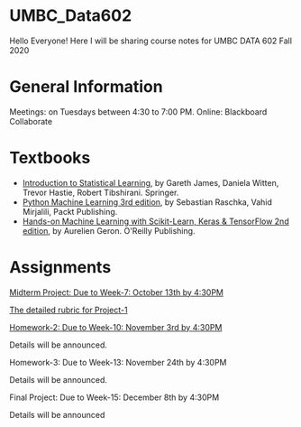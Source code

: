 # UMBC_Data602
Hello Everyone! Here I will be sharing course notes for UMBC DATA 602 Fall 2020

# General Information

Meetings: on Tuesdays between 4:30 to 7:00 PM. Online: Blackboard Collaborate

# Textbooks
- [Introduction to Statistical Learning](https://faculty.marshall.usc.edu/gareth-james/ISL/ISLR%20Seventh%20Printing.pdf), by Gareth James, Daniela Witten, Trevor Hastie, Robert Tibshirani. Springer.
- [Python Machine Learning 3rd edition](https://www.packtpub.com/product/python-machine-learning-third-edition/9781789955750), by Sebastian Raschka, Vahid Mirjalili, Packt Publishing.
- [Hands-on Machine Learning with Scikit-Learn, Keras & TensorFlow 2nd edition](https://www.oreilly.com/library/view/hands-on-machine-learning/9781492032632/), by Aurelien Geron. O'Reilly Publishing.

# Assignments

[Midterm Project: Due to Week-7: October 13th by 4:30PM](https://github.com/mguner/UMBC_DATA602/blob/master/assignments/Data602-Project-1.ipynb)

[The detailed rubric for Project-1](https://docs.google.com/spreadsheets/d/1DE1_TZSwszK5DJDkAcnGllLH8iOtuqfvuVxOu0fZCdE/edit?usp=sharing)

[Homework-2: Due to Week-10: November 3rd by 4:30PM](https://github.com/mguner/UMBC_DATA602/blob/master/assignments/Data602%20-%20Second%20Homework.ipynb)

Details will be announced.

Homework-3: Due to Week-13: November 24th by 4:30PM

Details will be announced.

Final Project: Due to Week-15: December 8th by 4:30PM

Details will be announced

